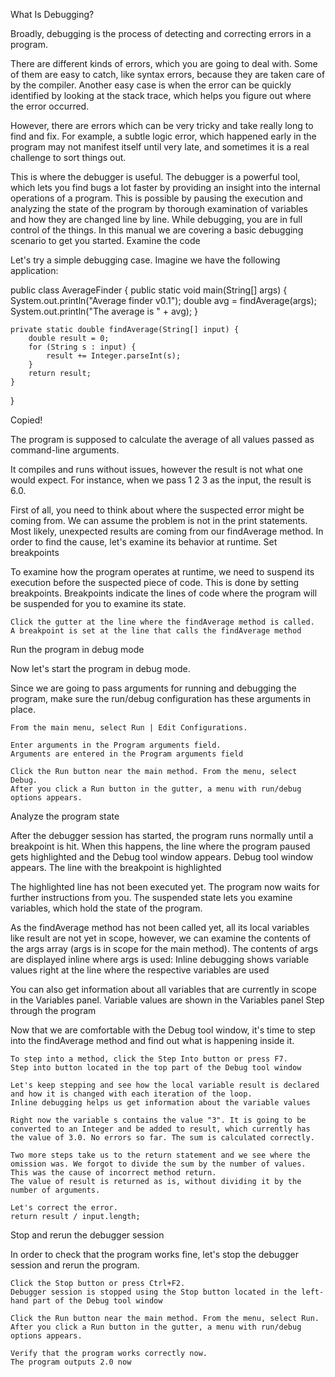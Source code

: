 What Is Debugging?﻿

Broadly, debugging is the process of detecting and correcting errors in a program.

There are different kinds of errors, which you are going to deal with. Some of them are easy to catch, like syntax errors, because they are taken care of by the compiler. Another easy case is when the error can be quickly identified by looking at the stack trace, which helps you figure out where the error occurred.

However, there are errors which can be very tricky and take really long to find and fix. For example, a subtle logic error, which happened early in the program may not manifest itself until very late, and sometimes it is a real challenge to sort things out.

This is where the debugger is useful. The debugger is a powerful tool, which lets you find bugs a lot faster by providing an insight into the internal operations of a program. This is possible by pausing the execution and analyzing the state of the program by thorough examination of variables and how they are changed line by line. While debugging, you are in full control of the things. In this manual we are covering a basic debugging scenario to get you started.
Examine the code﻿

Let's try a simple debugging case. Imagine we have the following application:

public class AverageFinder {
    public static void main(String[] args) {
        System.out.println("Average finder v0.1");
        double avg = findAverage(args);
        System.out.println("The average is " + avg);
    }

    private static double findAverage(String[] input) {
        double result = 0;
        for (String s : input) {
            result += Integer.parseInt(s);
        }
        return result;
    }
}

Copied!

The program is supposed to calculate the average of all values passed as command-line arguments.

It compiles and runs without issues, however the result is not what one would expect. For instance, when we pass 1 2 3 as the input, the result is 6.0.

First of all, you need to think about where the suspected error might be coming from. We can assume the problem is not in the print statements. Most likely, unexpected results are coming from our findAverage method. In order to find the cause, let's examine its behavior at runtime.
Set breakpoints﻿

To examine how the program operates at runtime, we need to suspend its execution before the suspected piece of code. This is done by setting breakpoints. Breakpoints indicate the lines of code where the program will be suspended for you to examine its state.

    Click the gutter at the line where the findAverage method is called.
    A breakpoint is set at the line that calls the findAverage method

Run the program in debug mode﻿

Now let's start the program in debug mode.

Since we are going to pass arguments for running and debugging the program, make sure the run/debug configuration has these arguments in place.

    From the main menu, select Run | Edit Configurations.

    Enter arguments in the Program arguments field.
    Arguments are entered in the Program arguments field

    Click the Run button near the main method. From the menu, select Debug.
    After you click a Run button in the gutter, a menu with run/debug options appears.

Analyze the program state﻿

After the debugger session has started, the program runs normally until a breakpoint is hit. When this happens, the line where the program paused gets highlighted and the Debug tool window appears.
Debug tool window appears. The line with the breakpoint is highlighted

The highlighted line has not been executed yet. The program now waits for further instructions from you. The suspended state lets you examine variables, which hold the state of the program.

As the findAverage method has not been called yet, all its local variables like result are not yet in scope, however, we can examine the contents of the args array (args is in scope for the main method). The contents of args are displayed inline where args is used:
Inline debugging shows variable values right at the line where the respective variables are used

You can also get information about all variables that are currently in scope in the Variables panel.
Variable values are shown in the Variables panel
Step through the program﻿

Now that we are comfortable with the Debug tool window, it's time to step into the findAverage method and find out what is happening inside it.

    To step into a method, click the Step Into button or press F7.
    Step into button located in the top part of the Debug tool window

    Let's keep stepping and see how the local variable result is declared and how it is changed with each iteration of the loop.
    Inline debugging helps us get information about the variable values

    Right now the variable s contains the value "3". It is going to be converted to an Integer and be added to result, which currently has the value of 3.0. No errors so far. The sum is calculated correctly.

    Two more steps take us to the return statement and we see where the omission was. We forgot to divide the sum by the number of values. This was the cause of incorrect method return.
    The value of result is returned as is, without dividing it by the number of arguments.

    Let's correct the error.
    return result / input.length;

Stop and rerun the debugger session﻿

In order to check that the program works fine, let's stop the debugger session and rerun the program.

    Click the Stop button or press Ctrl+F2.
    Debugger session is stopped using the Stop button located in the left-hand part of the Debug tool window

    Click the Run button near the main method. From the menu, select Run.
    After you click a Run button in the gutter, a menu with run/debug options appears.

    Verify that the program works correctly now.
    The program outputs 2.0 now